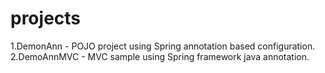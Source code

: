 # projects
1.DemonAnn -  POJO project using Spring annotation based configuration.  
2.DemoAnnMVC - MVC sample using Spring framework java annotation.  
  
